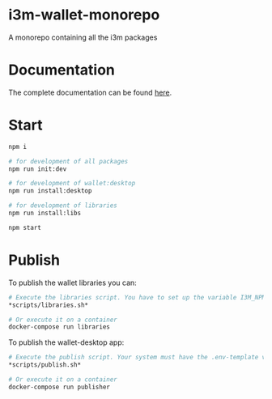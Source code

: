 # i3m-wallet-monorepo

A monorepo containing all the i3m packages

# Documentation

The complete documentation can be found [here](https://i3-market.gitlab.io/code/backplane/backplane-api-gateway/backplane-api-specification/systems/trust-security-privacy/smart-wallet/overview.html).

# Start

```bash
npm i

# for development of all packages
npm run init:dev

# for development of wallet:desktop
npm run install:desktop

# for development of libraries
npm run install:libs

npm start
```

# Publish

To publish the wallet libraries you can:

```bash
# Execute the libraries script. You have to set up the variable I3M_NPM_REGISTRY_AUTH
*scripts/libraries.sh*

# Or execute it on a container
docker-compose run libraries
```

To publish the wallet-desktop app:

```bash
# Execute the publish script. Your system must have the .env-template variables configured
*scripts/publish.sh*

# Or execute it on a container
docker-compose run publisher
```


